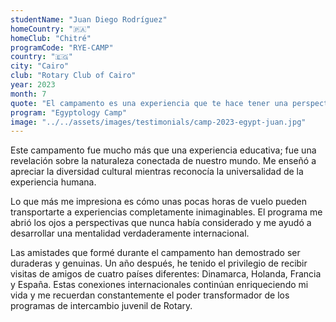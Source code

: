 ```yaml
---
studentName: "Juan Diego Rodríguez"
homeCountry: "🇵🇦"
homeClub: "Chitré"
programCode: "RYE-CAMP"
country: "🇪🇬"
city: "Cairo"
club: "Rotary Club of Cairo"
year: 2023
month: 7
quote: "El campamento es una experiencia que te hace tener una perspectiva internacional, entender la diversidad pero lo único que es el mundo en los diferentes lugares. Cómo el solo hecho de volar unas horas en un avión puede llevarte a vivir experiencias que nunca lo habías pensado. Definitivamente, me impactó. Además conocí a muchos amistades y estoy orgulloso de decir que un año después me vinieron a visitar amistades de 4 países diferentes que conocí en el viaje de Dinamarca, Holanda, Francia, y España."
program: "Egyptology Camp"
image: "../../assets/images/testimonials/camp-2023-egypt-juan.jpg"
---
```


Este campamento fue mucho más que una experiencia educativa; fue una revelación sobre la naturaleza conectada de nuestro mundo. Me enseñó a apreciar la diversidad cultural mientras reconocía la universalidad de la experiencia humana.

Lo que más me impresiona es cómo unas pocas horas de vuelo pueden transportarte a experiencias completamente inimaginables. El programa me abrió los ojos a perspectivas que nunca había considerado y me ayudó a desarrollar una mentalidad verdaderamente internacional.

Las amistades que formé durante el campamento han demostrado ser duraderas y genuinas. Un año después, he tenido el privilegio de recibir visitas de amigos de cuatro países diferentes: Dinamarca, Holanda, Francia y España. Estas conexiones internacionales continúan enriqueciendo mi vida y me recuerdan constantemente el poder transformador de los programas de intercambio juvenil de Rotary.